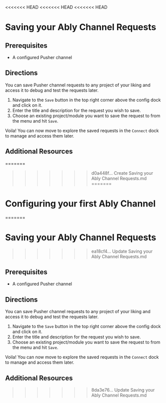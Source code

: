 <<<<<<< HEAD
<<<<<<< HEAD
<<<<<<< HEAD
# Saving your Ably Channel Requests

## Prerequisites 

- A configured Pusher channel 

## Directions 

You can save Pusher channel requests to any project of your liking and access it to debug and test the requests later.

1. Navigate to the `Save` button in the top right corner above the config dock and click on it.
2. Enter the title and description for the request you wish to save. 
3. Choose an existing project/module you want to save the request to from the menu and hit `Save`.

Voila! You can now move to explore the saved requests in the `Connect` dock to manage and access them later.

## Additional Resources 
=======

>>>>>>> d0a448f... Create Saving your Ably Channel Requests.md
=======
# Configuring your first Ably Channel
=======
# Saving your Ably Channel Requests
>>>>>>> ea18cf4... Update Saving your Ably Channel Requests.md

## Prerequisites 

- A configured Pusher channel 

## Directions 

You can save Pusher channel requests to any project of your liking and access it to debug and test the requests later.

1. Navigate to the `Save` button in the top right corner above the config dock and click on it.
2. Enter the title and description for the request you wish to save. 
3. Choose an existing project/module you want to save the request to from the menu and hit `Save`.

Voila! You can now move to explore the saved requests in the `Connect` dock to manage and access them later.

## Additional Resources 
>>>>>>> 8da3e76... Update Saving your Ably Channel Requests.md
